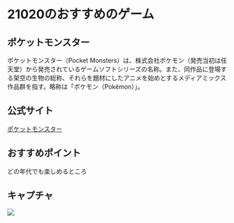 # 21020のおすすめのゲーム
## ポケットモンスター
ポケットモンスター（Pocket Monsters）は、株式会社ポケモン（発売当初は任天堂）から発売されているゲームソフトシリーズの名称。また、同作品に登場する架空の生物の総称、それらを題材にしたアニメを始めとするメディアミックス作品群を指す。略称は「ポケモン（Pokémon）」。
## 公式サイト
[ポケットモンスター](https://www.pokemon.co.jp/)
## おすすめポイント
どの年代でも楽しめるところ
## キャプチャ
![](https://www.google.com/imgres?imgurl=https%3A%2F%2Fwww.pokemon.co.jp%2Fimg%2Flogo.png&imgrefurl=https%3A%2F%2Fwww.pokemon.co.jp%2F&tbnid=P123yZ9-8q7kRM&vet=12ahUKEwi1rNSVvMz4AhUUed4KHYntAdQQMygBegUIARC_AQ..i&docid=4U6VblUza9RLxM&w=629&h=247&q=%E3%83%9D%E3%82%B1%E3%83%A2%E3%83%B3%20%E5%85%AC%E5%BC%8F%E3%82%B5%E3%82%A4%E3%83%88&ved=2ahUKEwi1rNSVvMz4AhUUed4KHYntAdQQMygBegUIARC_AQ)
